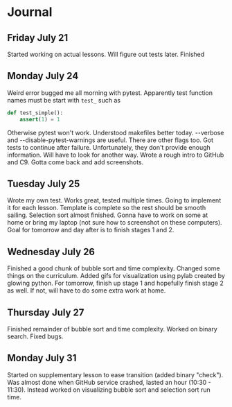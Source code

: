 # Journal

## Friday July 21
Started working on actual lessons. Will figure out tests later. Finished 

## Monday July 24
Weird error bugged me all morning with pytest. Apparently test function names must be start with ```test_``` such as 
``` python
def test_simple():
    assert(1) = 1
```
Otherwise pytest won't work. Understood makefiles better today. --verbose and --disable-pytest-warnings are useful. There are other flags too. Got tests to continue after failure. Unfortunately, they don't provide enough information. Will have to look for another way. Wrote a rough intro to GitHub and C9. Gotta come back and add screenshots.

## Tuesday July 25
Wrote my own test. Works great, tested multiple times. Going to implement it for each lesson. Template is complete so the rest should be smooth sailing. Selection sort almost finished. Gonna have to work on some at home or bring my laptop (not sure how to screenshot on these computers). Goal for tomorrow and day after is to finish stages 1 and 2.

## Wednesday July 26
Finished a good chunk of bubble sort and time complexity. Changed some things on the curriculum. Added gifs for visualization using pylab created by glowing python. For tomorrow, finish up stage 1 and hopefully finish stage 2 as well. If not, will have to do some extra work at home.

## Thursday July 27
Finished remainder of bubble sort and time complexity. Worked on binary search. Fixed bugs.

## Monday July 31
Started on supplementary lesson to ease transition (added binary "check"). Was almost done when GitHub service crashed, lasted an hour (10:30 - 11:30). Instead worked on visualizing bubble sort and selection sort run time.
